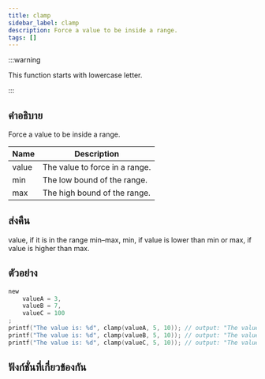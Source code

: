 ```yaml
---
title: clamp
sidebar_label: clamp
description: Force a value to be inside a range.
tags: []
---
```


:::warning

This function starts with lowercase letter.

:::

## คำอธิบาย

Force a value to be inside a range.

| Name  | Description                    |
| ----- | ------------------------------ |
| value | The value to force in a range. |
| min   | The low bound of the range.    |
| max   | The high bound of the range.   |

## ส่งคืน

value, if it is in the range min–max, min, if value is lower than min or max, if value is higher than max.

## ตัวอย่าง

```c
new
    valueA = 3,
    valueB = 7,
    valueC = 100
;
printf("The value is: %d", clamp(valueA, 5, 10)); // output: "The value is: 5" because 3 is less than 5.
printf("The value is: %d", clamp(valueB, 5, 10)); // output: "The value is: 7" because 7 is between 5 and 10.
printf("The value is: %d", clamp(valueC, 5, 10)); // output: "The value is: 10" because 100 is more than 10.
```

## ฟังก์ชั่นที่เกี่ยวข้องกัน

